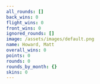 ```yaml
---
all_rounds: []
back_wins: 0
flight_wins: 0
front_wins: 0
ignored_rounds: []
image: /assets/images/default.png
name: Howard, Matt
overall_wins: 0
points: 0
rounds: 0
rounds_by_month: {}
skins: 0
---
```

